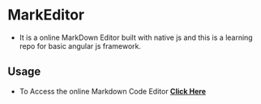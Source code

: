 # MarkEditor
- It is a online MarkDown Editor built with native js and this is a learning repo for basic angular js framework.
## Usage
- To Access the online Markdown Code Editor [**Click Here**](https://varshithvhegde.me/MarkEditor/)
